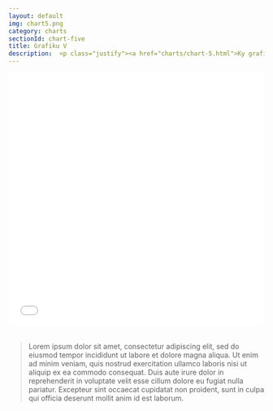 ```yaml
---
layout: default
img: chart5.png
category: charts
sectionId: chart-five
title: Grafiku V 
description:  <p class="justify"><a href="charts/chart-5.html">Ky grafikon </a> paraqet regjistrimin e veturave ne baze te vendit dhe llojit te motorit.<br>Lorem ipsum dolor sit amet, consectetur adipiscing elit, sed do eiusmod tempor incididunt ut labore et dolore magna aliqua. Ut enim ad minim veniam, quis nostrud exercitation ullamco laboris nisi ut aliquip ex ea commodo consequat.</p>
---
```

 
<div> 
<iframe class="highcharts-iframe" src="//cloud.highcharts.com/embed/edovuh" style="border: 0; width: 100%; height: 500px"></iframe>&nbsp;</iframe></div>	
<blockquote>
  <p class="justify">Lorem ipsum dolor sit amet, consectetur adipiscing elit, sed do eiusmod tempor incididunt ut labore et dolore magna aliqua. Ut enim ad minim veniam, quis nostrud exercitation ullamco laboris nisi ut aliquip ex ea commodo consequat. Duis aute irure dolor in reprehenderit in voluptate velit esse cillum dolore eu fugiat nulla pariatur. Excepteur sint occaecat cupidatat non proident, sunt in culpa qui officia deserunt mollit anim id est laborum.</p>
</blockquote>